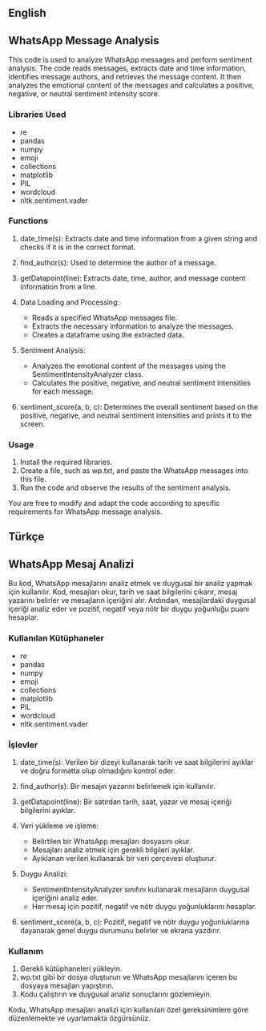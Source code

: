 ## English
## WhatsApp Message Analysis
This code is used to analyze WhatsApp messages and perform sentiment analysis. The code reads messages, extracts date and time information, identifies message authors, and retrieves the message content. It then analyzes the emotional content of the messages and calculates a positive, negative, or neutral sentiment intensity score.

### Libraries Used

- re
- pandas
- numpy
- emoji
- collections
- matplotlib
- PIL
- wordcloud
- nltk.sentiment.vader

### Functions
1. date_time(s): Extracts date and time information from a given string and checks if it is in the correct format.

2. find_author(s): Used to determine the author of a message.

3. getDatapoint(line): Extracts date, time, author, and message content information from a line.

4. Data Loading and Processing:

	- Reads a specified WhatsApp messages file.
	- Extracts the necessary information to analyze the messages.
	- Creates a dataframe using the extracted data.

5. Sentiment Analysis:

	- Analyzes the emotional content of the messages using the SentimentIntensityAnalyzer class.
	- Calculates the positive, negative, and neutral sentiment intensities for each message.

6. sentiment_score(a, b, c): Determines the overall sentiment based on the positive, negative, and neutral sentiment intensities and prints it to the screen.

### Usage

1. Install the required libraries.
2. Create a file, such as wp.txt, and paste the WhatsApp messages into this file.
3. Run the code and observe the results of the sentiment analysis.

You are free to modify and adapt the code according to specific requirements for WhatsApp message analysis.

## Türkçe
## WhatsApp Mesaj Analizi
Bu kod, WhatsApp mesajlarını analiz etmek ve duygusal bir analiz yapmak için kullanılır. Kod, mesajları okur, tarih ve saat bilgilerini çıkarır, mesaj yazarını belirler ve mesajların içeriğini alır. Ardından, mesajlardaki duygusal içeriği analiz eder ve pozitif, negatif veya nötr bir duygu yoğunluğu puanı hesaplar.

### Kullanılan Kütüphaneler

- re
- pandas
- numpy
- emoji
- collections
- matplotlib
- PIL
- wordcloud
- nltk.sentiment.vader

### İşlevler

1. date_time(s): Verilen bir dizeyi kullanarak tarih ve saat bilgilerini ayıklar ve doğru formatta olup olmadığını kontrol eder.
2. find_author(s): Bir mesajın yazarını belirlemek için kullanılır.
3. getDatapoint(line): Bir satırdan tarih, saat, yazar ve mesaj içeriği bilgilerini ayıklar.
4. Veri yükleme ve işleme:

	- Belirtilen bir WhatsApp mesajları dosyasını okur.
	- Mesajları analiz etmek için gerekli bilgileri ayıklar.
	- Ayıklanan verileri kullanarak bir veri çerçevesi oluşturur.

5. Duygu Analizi:

	- SentimentIntensityAnalyzer sınıfını kullanarak mesajların duygusal içeriğini analiz eder.
	- Her mesaj için pozitif, negatif ve nötr duygu yoğunluklarını hesaplar.

6. sentiment_score(a, b, c): Pozitif, negatif ve nötr duygu yoğunluklarına dayanarak genel duygu durumunu belirler ve ekrana yazdırır.

### Kullanım
1. Gerekli kütüphaneleri yükleyin.
2. wp.txt gibi bir dosya oluşturun ve WhatsApp mesajlarını içeren bu dosyaya mesajları yapıştırın.
3. Kodu çalıştırın ve duygusal analiz sonuçlarını gözlemleyin.

Kodu, WhatsApp mesajları analizi için kullanılan özel gereksinimlere göre düzenlemekte ve uyarlamakta özgürsünüz.
